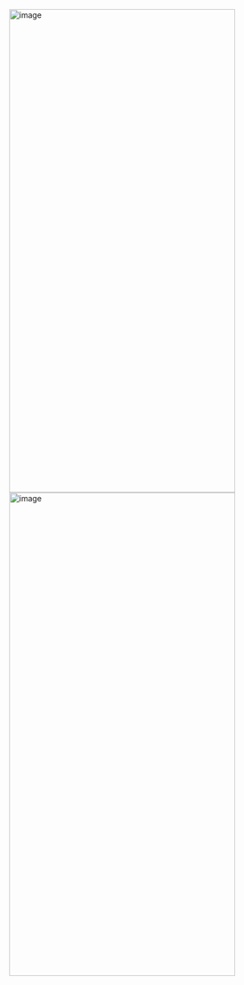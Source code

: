 <img width="407" height="870" alt="image" src="https://github.com/user-attachments/assets/56277781-240b-4b52-a69c-95c12abf1fa1" />
<img width="407" height="870" alt="image" src="https://github.com/user-attachments/assets/b38e157b-d6b2-4c95-90fe-38be45a94dda" />
